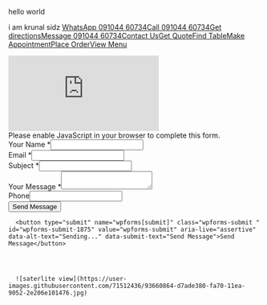 hello world 

i am krunal sidz
<a target="_blank" id="primary_cta" class="btn SKd3Ne btn--primary SKd3Ne-OWXEXe-ssJRIf site-cta-link jSFuyb-SU0ZEf-hSRGPd PDvGL" tabindex="0" data-tracking-element-type="22" data-field="primary-cta" href="https://api.whatsapp.com/send?phone=919898558243&amp;text=" jslog="// LINT.IfChange(PostCTAType)56044; track:impression,click" data-enable-ga="true" data-ga-prefix="primary"><span id="primary_cta_11"><span dir="ltr">WhatsApp <span dir="ltr">091044 60734</span></span></span><span id="primary_cta_1" class="ZYIfFd">Call <span dir="ltr">091044 60734</span></span><span id="primary_cta_2" class="ZYIfFd">Get directions</span><span id="primary_cta_4" class="ZYIfFd">Message <span dir="ltr">091044 60734</span></span><span id="primary_cta_12" class="ZYIfFd">Contact Us</span><span id="primary_cta_9" class="ZYIfFd">Get Quote</span><span id="primary_cta_6" class="ZYIfFd">Find Table</span><span id="primary_cta_10" class="ZYIfFd">Make Appointment</span><span id="primary_cta_7" class="ZYIfFd">Place Order</span><span id="primary_cta_5" class="ZYIfFd">View Menu</span></a>






<section class="elementor-element elementor-element-6f9e5ab elementor-section-boxed elementor-section-height-default elementor-section-height-default elementor-section elementor-top-section" data-id="6f9e5ab" data-element_type="section">
						<div class="elementor-container elementor-column-gap-default">
				<div class="elementor-row">
				<div class="elementor-element elementor-element-1c7074d elementor-column elementor-col-100 elementor-top-column" data-id="1c7074d" data-element_type="column">
			<div class="elementor-column-wrap  elementor-element-populated">
					<div class="elementor-widget-wrap">
				<div class="elementor-element elementor-element-3efa929 elementor-widget elementor-widget-google_maps" data-id="3efa929" data-element_type="widget" data-widget_type="google_maps.default">
				<div class="elementor-widget-container">
			<div class="elementor-custom-embed"><iframe frameborder="0" scrolling="no" marginheight="0" marginwidth="0" src="https://maps.google.com/maps?q=kpsun%20industries&amp;t=m&amp;z=20&amp;output=embed&amp;iwloc=near" aria-label="kpsun industries"></iframe></div>		</div>
				</div>
						</div>
			</div>
		</div>
						</div>
			</div>
		</section>
    
    
    
    
  <div class="elementor-element elementor-element-1eae0df4 elementor-column elementor-col-50 elementor-top-column" data-id="1eae0df4" data-element_type="column">
			<div class="elementor-column-wrap  elementor-element-populated">
					<div class="elementor-widget-wrap">
				<div class="elementor-element elementor-element-793b3dbf elementor-widget elementor-widget-shortcode" data-id="793b3dbf" data-element_type="widget" data-widget_type="shortcode.default">
				<div class="elementor-widget-container">
					<div class="elementor-shortcode"><div class="wpforms-container " id="wpforms-1875"><form id="wpforms-form-1875" class="wpforms-validate wpforms-form" data-formid="1875" method="post" enctype="multipart/form-data" action="/contact-2/" novalidate="novalidate"><noscript class="wpforms-error-noscript">Please enable JavaScript in your browser to complete this form.</noscript><div class="wpforms-field-container"><div id="wpforms-1875-field_0-container" class="wpforms-field wpforms-field-name" data-field-id="0"><label class="wpforms-field-label" for="wpforms-1875-field_0">Your Name  <span class="wpforms-required-label">*</span></label><input type="text" id="wpforms-1875-field_0" class="wpforms-field-large wpforms-field-required" name="wpforms[fields][0]" required=""></div><div id="wpforms-1875-field_1-container" class="wpforms-field wpforms-field-email" data-field-id="1"><label class="wpforms-field-label" for="wpforms-1875-field_1">Email <span class="wpforms-required-label">*</span></label><input type="email" id="wpforms-1875-field_1" class="wpforms-field-large wpforms-field-required" name="wpforms[fields][1]" required=""></div><div id="wpforms-1875-field_4-container" class="wpforms-field wpforms-field-text" data-field-id="4"><label class="wpforms-field-label" for="wpforms-1875-field_4">Subject <span class="wpforms-required-label">*</span></label><input type="text" id="wpforms-1875-field_4" class="wpforms-field-large wpforms-field-required" name="wpforms[fields][4]" required=""></div><div id="wpforms-1875-field_2-container" class="wpforms-field wpforms-field-textarea" data-field-id="2"><label class="wpforms-field-label" for="wpforms-1875-field_2">Your Message <span class="wpforms-required-label">*</span></label><textarea id="wpforms-1875-field_2" class="wpforms-field-large wpforms-field-required" name="wpforms[fields][2]" required=""></textarea></div></div><div class="wpforms-field wpforms-field-hp"><label for="wpforms-1875-field-hp" class="wpforms-field-label">Phone</label><input type="text" name="wpforms[hp]" id="wpforms-1875-field-hp" class="wpforms-field-medium"></div><div class="wpforms-submit-container"><input type="hidden" name="wpforms[id]" value="1875"><input type="hidden" name="wpforms[author]" value="1"><input type="hidden" name="wpforms[post_id]" value="10"><button type="submit" name="wpforms[submit]" class="wpforms-submit " id="wpforms-submit-1875" value="wpforms-submit" aria-live="assertive" data-alt-text="Sending..." data-submit-text="Send Message">Send Message</button></div></form></div>  <!-- .wpforms-container --></div>
				</div>
				</div>
						</div>
			</div>
		</div> 
    
      <button type="submit" name="wpforms[submit]" class="wpforms-submit " id="wpforms-submit-1875" value="wpforms-submit" aria-live="assertive" data-alt-text="Sending..." data-submit-text="Send Message">Send Message</button>
      
      
      
      
      ![saterlite view](https://user-images.githubusercontent.com/71512436/93660864-d7ade380-fa70-11ea-9052-2e206e101476.jpg)
